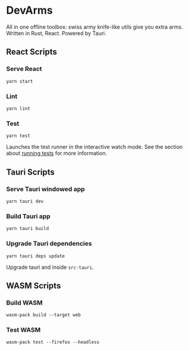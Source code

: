 # DevArms

All in one offline toolbox: swiss army knife-like utils give you extra arms.
Written in Rust, React. Powered by Tauri.

## React Scripts

### Serve React

```terminal
yarn start
```

### Lint

```terminal
yarn lint
```

### Test

```terminal
yarn test
```

Launches the test runner in the interactive watch mode.
See the section about [running tests](https://facebook.github.io/create-react-app/docs/running-tests) for more information.

## Tauri Scripts

### Serve Tauri windowed app

```terminal
yarn tauri dev
```

### Build Tauri app

```terminal
yarn tauri build
```

### Upgrade Tauri dependencies

```terminal
yarn tauri deps update
```

Upgrade tauri and inside `src-tauri`.

## WASM Scripts

### Build WASM

```terminal
wasm-pack build --target web
```

### Test WASM

```terminal
wasm-pack test --firefox --headless
```
